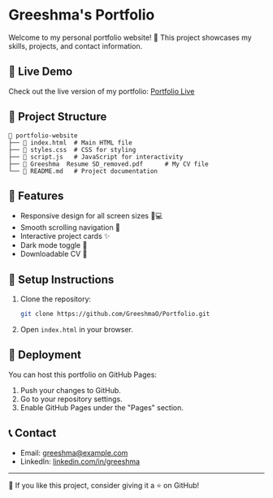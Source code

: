 # Greeshma's Portfolio

Welcome to my personal portfolio website! 🚀 This project showcases my skills, projects, and contact information.

## 📌 Live Demo
Check out the live version of my portfolio: [Portfolio Live](https://portfolio-delta-six-96.vercel.app/)

## 📂 Project Structure
```
📁 portfolio-website
├── 📄 index.html  # Main HTML file
├── 📄 styles.css  # CSS for styling
├── 📄 script.js   # JavaScript for interactivity
├── 📄 Greeshma  Resume SD_removed.pdf      # My CV file
└── 📄 README.md   # Project documentation
```

## 🎨 Features
- Responsive design for all screen sizes 📱💻
- Smooth scrolling navigation 🎯
- Interactive project cards ✨
- Dark mode toggle 🌙
- Downloadable CV 📄

## 🔧 Setup Instructions
1. Clone the repository:
   ```sh
   git clone https://github.com/GreeshmaO/Portfolio.git
   ```
2. Open `index.html` in your browser.

## 🚀 Deployment
You can host this portfolio on GitHub Pages:
1. Push your changes to GitHub.
2. Go to your repository settings.
3. Enable GitHub Pages under the "Pages" section.

## 📞 Contact
- Email: greeshma@example.com
- LinkedIn: [linkedin.com/in/greeshma](https://www.linkedin.com/in/greeshma-reddy-89a203257)

---
🌟 If you like this project, consider giving it a ⭐ on GitHub!
